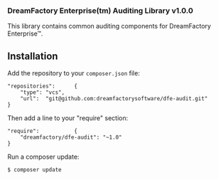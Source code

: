 ### DreamFactory Enterprise(tm) Auditing Library v1.0.0

This library contains common auditing components for DreamFactory Enterprise&trade;.

## Installation

Add the repository to your `composer.json` file:

    "repositories":      {
        "type": "vcs",
        "url":  "git@github.com:dreamfactorysoftware/dfe-audit.git"
    }

Then add a line to your "require" section:

	"require":           {
		"dreamfactory/dfe-audit": "~1.0"
	}

Run a composer update:

    $ composer update

